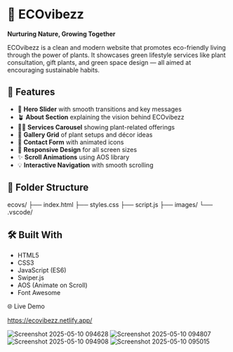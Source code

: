 # 🌿 ECOvibezz

**Nurturing Nature, Growing Together**

ECOvibezz is a clean and modern website that promotes eco-friendly living through the power of plants. It showcases green lifestyle services like plant consultation, gift plants, and green space design — all aimed at encouraging sustainable habits.

## 🚀 Features

- 🌱 **Hero Slider** with smooth transitions and key messages  
- 🪴 **About Section** explaining the vision behind ECOvibezz  
- 🧑‍🌾 **Services Carousel** showing plant-related offerings  
- 🌼 **Gallery Grid** of plant setups and décor ideas  
- 📩 **Contact Form** with animated icons  
- 📱 **Responsive Design** for all screen sizes  
- ✨ **Scroll Animations** using AOS library  
- 💡 **Interactive Navigation** with smooth scrolling  

## 📁 Folder Structure

ecovs/
├── index.html
├── styles.css
├── script.js
├── images/
└── .vscode/


## 🛠️ Built With

- HTML5
- CSS3
- JavaScript (ES6)
- Swiper.js
- AOS (Animate on Scroll)
- Font Awesome

🌐 Live Demo

https://ecovibezz.netlify.app/ 

![Screenshot 2025-05-10 094628](https://github.com/user-attachments/assets/46c8c67f-c539-419c-a812-2712224bb074)
![Screenshot 2025-05-10 094807](https://github.com/user-attachments/assets/b3e1711a-64d1-4169-8dd5-1c7d333a75c8)
![Screenshot 2025-05-10 094908](https://github.com/user-attachments/assets/4d7c5126-d8ea-4ca1-8610-5a78c8f14013)
![Screenshot 2025-05-10 095015](https://github.com/user-attachments/assets/cfce4ae3-7a6a-4634-9d97-5fafacfe5ba4)



